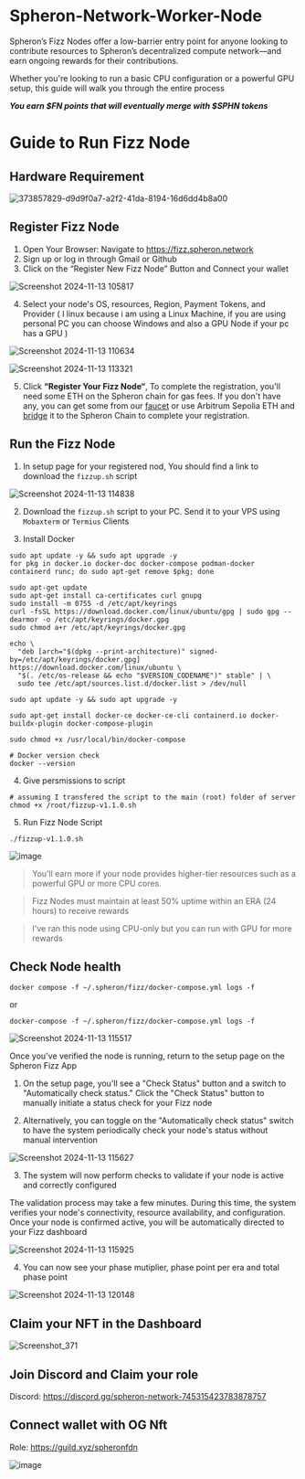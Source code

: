# Spheron-Network-Worker-Node

Spheron’s Fizz Nodes offer a low-barrier entry point for anyone looking to contribute resources to Spheron’s decentralized compute network—and earn ongoing rewards for their contributions.

Whether you're looking to run a basic CPU configuration or a powerful GPU setup, this guide will walk you through the entire process

***You earn $FN points that will eventually merge with $SPHN tokens***


# Guide to Run Fizz Node

## Hardware Requirement
![373857829-d9d9f0a7-a2f2-41da-8194-16d6dd4b8a00](https://github.com/user-attachments/assets/d6bcdc17-18a5-4305-9f83-19bdf71d998f)


## Register Fizz Node
1. Open Your Browser: Navigate to https://fizz.spheron.network
2. Sign up or log in through Gmail or Github
3. Click on the “Register New Fizz Node” Button and Connect your wallet

![Screenshot 2024-11-13 105817](https://github.com/user-attachments/assets/fdba0eee-a0f9-4b8c-9adf-8203c39bedda)


4. Select your node's OS, resources, Region, Payment Tokens, and Provider ( I linux because i am using a Linux Machine, if you are using personal PC you can choose Windows and also a GPU Node if your pc has a GPU )

![Screenshot 2024-11-13 110634](https://github.com/user-attachments/assets/7fea5805-2caf-4955-ae27-971549f04121)

![Screenshot 2024-11-13 113321](https://github.com/user-attachments/assets/fecd72f9-aca1-41e6-a252-4b2bc2510f37)


5. Click **“Register Your Fizz Node“**, To complete the registration, you'll need some ETH on the Spheron chain for gas fees. If you don't have any, you can get some from our [faucet](https://faucet.spheron.network) or use Arbitrum Sepolia ETH and
[bridge](https://spheron-devnet-eth.bridge.caldera.xyz/) it to the Spheron Chain to complete your registration.



## Run the Fizz Node
1. In setup page for your registered nod, You should find a link to download the `fizzup.sh` script

![Screenshot 2024-11-13 114838](https://github.com/user-attachments/assets/909d658d-7754-4e1a-ae2c-a056c6152a15)


2. Download the `fizzup.sh` script to your PC. Send it to your VPS using `Mobaxterm` or `Termius` Clients

3. Install Docker
```console
sudo apt update -y && sudo apt upgrade -y
for pkg in docker.io docker-doc docker-compose podman-docker containerd runc; do sudo apt-get remove $pkg; done

sudo apt-get update
sudo apt-get install ca-certificates curl gnupg
sudo install -m 0755 -d /etc/apt/keyrings
curl -fsSL https://download.docker.com/linux/ubuntu/gpg | sudo gpg --dearmor -o /etc/apt/keyrings/docker.gpg
sudo chmod a+r /etc/apt/keyrings/docker.gpg

echo \
  "deb [arch="$(dpkg --print-architecture)" signed-by=/etc/apt/keyrings/docker.gpg] https://download.docker.com/linux/ubuntu \
  "$(. /etc/os-release && echo "$VERSION_CODENAME")" stable" | \
  sudo tee /etc/apt/sources.list.d/docker.list > /dev/null

sudo apt update -y && sudo apt upgrade -y

sudo apt-get install docker-ce docker-ce-cli containerd.io docker-buildx-plugin docker-compose-plugin

sudo chmod +x /usr/local/bin/docker-compose

# Docker version check
docker --version
```

4. Give persmissions to script
```console
# assuming I transfered the script to the main (root) folder of server
chmod +x /root/fizzup-v1.1.0.sh
```

5. Run Fizz Node Script
```
./fizzup-v1.1.0.sh
```

![image](https://github.com/user-attachments/assets/8c9d5d68-fa8c-42be-96e3-25f9958a0c25)

> You’ll earn more if your node provides higher-tier resources such as a powerful GPU or more CPU cores.

> Fizz Nodes must maintain at least 50% uptime within an ERA (24 hours) to receive rewards

> I've ran this node using CPU-only but you can run with GPU for more rewards

## Check Node health
```
docker compose -f ~/.spheron/fizz/docker-compose.yml logs -f
```
or
```
docker-compose -f ~/.spheron/fizz/docker-compose.yml logs -f
```

![Screenshot 2024-11-13 115517](https://github.com/user-attachments/assets/399e99ba-01d9-4465-8f1f-cd1050aea928)


Once you've verified the node is running, return to the setup page on the Spheron Fizz App

1. On the setup page, you'll see a "Check Status" button and a switch to "Automatically check status." Click the "Check Status" button to manually initiate a status check for your Fizz node

2. Alternatively, you can toggle on the "Automatically check status" switch to have the system periodically check your node's status without manual intervention

![Screenshot 2024-11-13 115627](https://github.com/user-attachments/assets/8e0ad777-aa4a-4737-ac10-4e70a7e24e8a)


3. The system will now perform checks to validate if your node is active and correctly configured

The validation process may take a few minutes. During this time, the system verifies your node's connectivity, resource availability, and configuration. Once your node is confirmed active, you will be automatically directed to your Fizz dashboard

![Screenshot 2024-11-13 115925](https://github.com/user-attachments/assets/f3f727d2-c426-4644-b644-05a8d45baf92)

4. You can now see your phase mutiplier, phase point per era and total phase point

![Screenshot 2024-11-13 120148](https://github.com/user-attachments/assets/7190006a-8067-4eb8-8845-f29e1675003e)

## Claim your NFT in the Dashboard

![Screenshot_371](https://github.com/user-attachments/assets/f4b932eb-1ba4-42aa-837e-8d31b36b67f2)


## Join Discord and Claim your role
Discord: https://discord.gg/spheron-network-745315423783878757

## Connect wallet with OG Nft
Role: https://guild.xyz/spheronfdn

![image](https://github.com/user-attachments/assets/1ffe2ef2-4acc-49df-bc78-b87d7d041f8e)










